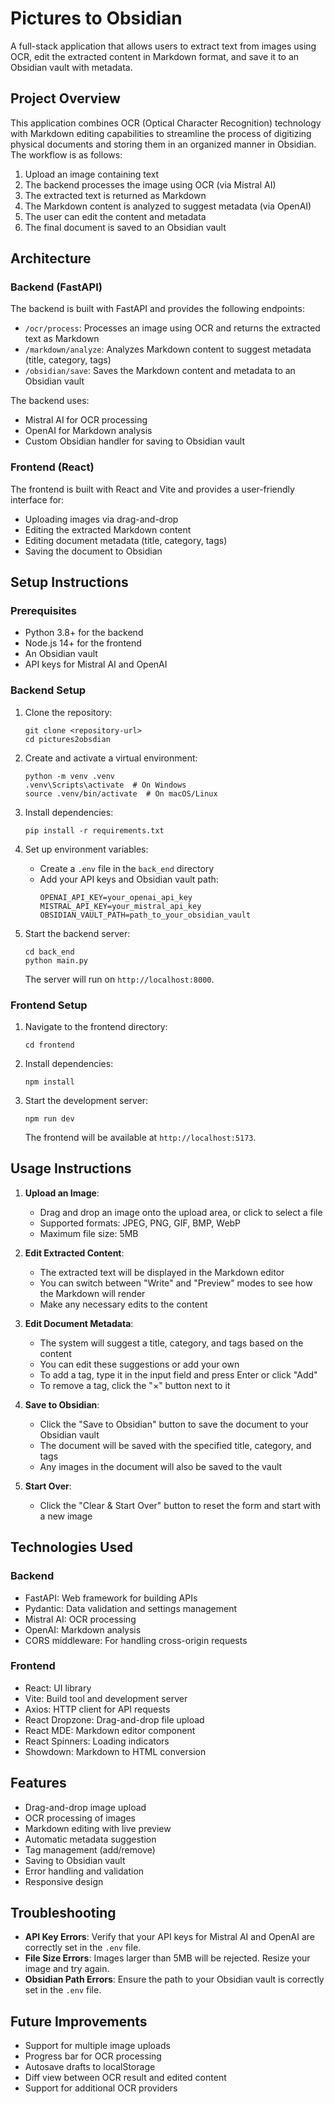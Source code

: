 # Pictures to Obsidian

A full-stack application that allows users to extract text from images using OCR, edit the extracted content in Markdown format, and save it to an Obsidian vault with metadata.

## Project Overview

This application combines OCR (Optical Character Recognition) technology with Markdown editing capabilities to streamline the process of digitizing physical documents and storing them in an organized manner in Obsidian. The workflow is as follows:

1. Upload an image containing text
2. The backend processes the image using OCR (via Mistral AI)
3. The extracted text is returned as Markdown
4. The Markdown content is analyzed to suggest metadata (via OpenAI)
5. The user can edit the content and metadata
6. The final document is saved to an Obsidian vault

## Architecture

### Backend (FastAPI)

The backend is built with FastAPI and provides the following endpoints:

- `/ocr/process`: Processes an image using OCR and returns the extracted text as Markdown
- `/markdown/analyze`: Analyzes Markdown content to suggest metadata (title, category, tags)
- `/obsidian/save`: Saves the Markdown content and metadata to an Obsidian vault

The backend uses:
- Mistral AI for OCR processing
- OpenAI for Markdown analysis
- Custom Obsidian handler for saving to Obsidian vault

### Frontend (React)

The frontend is built with React and Vite and provides a user-friendly interface for:

- Uploading images via drag-and-drop
- Editing the extracted Markdown content
- Editing document metadata (title, category, tags)
- Saving the document to Obsidian

## Setup Instructions

### Prerequisites

- Python 3.8+ for the backend
- Node.js 14+ for the frontend
- An Obsidian vault
- API keys for Mistral AI and OpenAI

### Backend Setup

1. Clone the repository:
   ```
   git clone <repository-url>
   cd pictures2obsdian
   ```

2. Create and activate a virtual environment:
   ```
   python -m venv .venv
   .venv\Scripts\activate  # On Windows
   source .venv/bin/activate  # On macOS/Linux
   ```

3. Install dependencies:
   ```
   pip install -r requirements.txt
   ```

4. Set up environment variables:
   - Create a `.env` file in the `back_end` directory
   - Add your API keys and Obsidian vault path:
     ```
     OPENAI_API_KEY=your_openai_api_key
     MISTRAL_API_KEY=your_mistral_api_key
     OBSIDIAN_VAULT_PATH=path_to_your_obsidian_vault
     ```

5. Start the backend server:
   ```
   cd back_end
   python main.py
   ```
   The server will run on `http://localhost:8000`.

### Frontend Setup

1. Navigate to the frontend directory:
   ```
   cd frontend
   ```

2. Install dependencies:
   ```
   npm install
   ```

3. Start the development server:
   ```
   npm run dev
   ```
   The frontend will be available at `http://localhost:5173`.

## Usage Instructions

1. **Upload an Image**:
   - Drag and drop an image onto the upload area, or click to select a file
   - Supported formats: JPEG, PNG, GIF, BMP, WebP
   - Maximum file size: 5MB

2. **Edit Extracted Content**:
   - The extracted text will be displayed in the Markdown editor
   - You can switch between "Write" and "Preview" modes to see how the Markdown will render
   - Make any necessary edits to the content

3. **Edit Document Metadata**:
   - The system will suggest a title, category, and tags based on the content
   - You can edit these suggestions or add your own
   - To add a tag, type it in the input field and press Enter or click "Add"
   - To remove a tag, click the "×" button next to it

4. **Save to Obsidian**:
   - Click the "Save to Obsidian" button to save the document to your Obsidian vault
   - The document will be saved with the specified title, category, and tags
   - Any images in the document will also be saved to the vault

5. **Start Over**:
   - Click the "Clear & Start Over" button to reset the form and start with a new image

## Technologies Used

### Backend
- FastAPI: Web framework for building APIs
- Pydantic: Data validation and settings management
- Mistral AI: OCR processing
- OpenAI: Markdown analysis
- CORS middleware: For handling cross-origin requests

### Frontend
- React: UI library
- Vite: Build tool and development server
- Axios: HTTP client for API requests
- React Dropzone: Drag-and-drop file upload
- React MDE: Markdown editor component
- React Spinners: Loading indicators
- Showdown: Markdown to HTML conversion

## Features

- Drag-and-drop image upload
- OCR processing of images
- Markdown editing with live preview
- Automatic metadata suggestion
- Tag management (add/remove)
- Saving to Obsidian vault
- Error handling and validation
- Responsive design

## Troubleshooting

- **API Key Errors**: Verify that your API keys for Mistral AI and OpenAI are correctly set in the `.env` file.
- **File Size Errors**: Images larger than 5MB will be rejected. Resize your image and try again.
- **Obsidian Path Errors**: Ensure the path to your Obsidian vault is correctly set in the `.env` file.

## Future Improvements

- Support for multiple image uploads
- Progress bar for OCR processing
- Autosave drafts to localStorage
- Diff view between OCR result and edited content
- Support for additional OCR providers